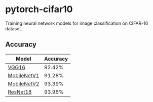 # pytorch-cifar10
Training neural network models for image classification on CIFAR-10 dataset.

## Accuracy

|   Model   | Accuracy |
|-----------|----------|
|[VGG16](Model_Details/vgg16_details.md)      |  92.42%  |
|[MobileNetV1](Model_Details/mobilenetv1_details.md)|  91.28%  |
|[MobileNetV2](Model_Details/mobilenetv2_details.md)|  93.39%  |
|[ResNet18](Model_Details/resnet18_details.md)|  93.96%  |